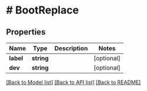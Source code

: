 # # BootReplace

## Properties

Name | Type | Description | Notes
------------ | ------------- | ------------- | -------------
**label** | **string** |  | [optional]
**dev** | **string** |  | [optional]

[[Back to Model list]](../../README.md#models) [[Back to API list]](../../README.md#endpoints) [[Back to README]](../../README.md)
